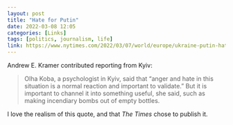 ```yaml
---
layout: post
title: "Hate for Putin"
date: 2022-03-08 12:05
categories: [Links]
tags: [politics, journalism, life]
link: https://www.nytimes.com/2022/03/07/world/europe/ukraine-putin-hate.html
---
```


Andrew E. Kramer contributed reporting from Kyiv:

>Olha Koba, a psychologist in Kyiv, said that “anger and hate in this situation is a normal reaction and important to validate.” But it is important to channel it into something useful, she said, such as making incendiary bombs out of empty bottles.

I love the realism of this quote, and that *The Times* chose to publish it.
